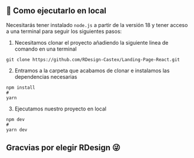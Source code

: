 ## 🚀 Como ejecutarlo en local

Necesitarás tener instalado ``` node.js ``` a partir de la versión 18 y tener acceso a una terminal para seguir los siguientes pasos:
>
1. Necesitamos clonar el proyecto añadiendo la siguiente linea de comando en una terminal
```
git clone https://github.com/RDesign-Castex/Landing-Page-React.git
```
>
2. Entramos a la carpeta que acabamos de clonar e instalamos las dependencias necesarias
```
npm install
#
yarn
```
>
3. Ejecutamos nuestro proyecto en local
```
npm dev
#
yarn dev
```

## Gracvias por elegir RDesign 😜
